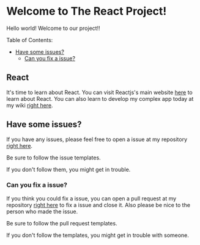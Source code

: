 # Welcome to The React Project!

Hello world! Welcome to our project!!

Table of Contents:

- [Have some issues?](https://github.com/zixuan75/react-project/blob/master/contributing.md#Have-some-issues)
  - [Can you fix a issue?](https://github.com/zixuan75/react-project/blob/master/contributing.md#Can-you-fix-a-issue)

## React

It's time to learn about React. You can visit Reactjs's main website [here](https://www.reactjs.org) to learn about React.
You can also learn to develop my complex app today at my wiki [right here](https://github.com/zixuan75/react-project/wiki).

## Have some issues?

If you have any issues, please feel free to open a issue at my repository [right here](https://github.com/zixuan75/react-project/issues).

Be sure to follow the issue templates.

If you don't follow them, you might get in trouble.

### Can you fix a issue?

If you think you could fix a issue, you can open a pull request at my repository [right here](https://github.com/zixuan75/react-project/pulls) to fix a issue and close it. Also please be nice to the person who made the issue.

Be sure to follow the pull request templates.

If you don't follow the templates, you might get in trouble with someone.
